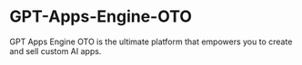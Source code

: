 # GPT-Apps-Engine-OTO
GPT Apps Engine OTO is the ultimate platform that empowers you to create and sell custom AI apps.
